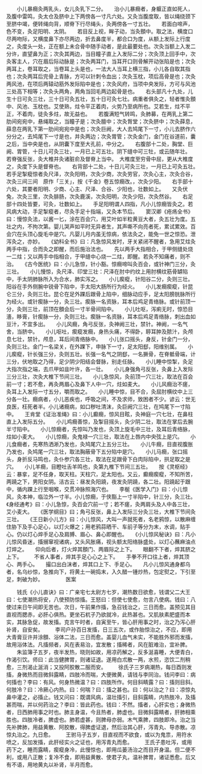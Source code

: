 <!-- { "loadSidebar": true } -->
　　小儿暴癎灸两乳头，女儿灸乳下二分。　　治小儿暴癎者，身躽正直如死人，及腹中雷鸣，灸太仓及脐中上下两傍各一寸凡六处。又灸当腹度取，皆以绳绕颈下至脐中竭，便转绳向背，顺脊下行尽绳头，灸两傍各一寸五壮。　　若面白啼声，色不变，灸足阳明、太阴。　　若目反上视，眸子动，当灸顖中。取之法，横度口尽两吻际，又横度鼻下亦尽两边，折去鼻度半，都合口为度，从额上发际上行度之，灸度头一处，正在额上未合骨中随手动者，是此最要处也。次灸当额上入发二分许，直望鼻为正；次灸其两边，当目瞳子直上入发际二分；次灸顶上回手中，次灸客主人，穴在眉后际动脉是；次灸两耳门，当耳开口则骨解开动张陷是也；次灸两耳上，卷耳取之，当卷耳上头是也，一法大人当耳上横三指，小儿各自取其指也；次灸两耳后完骨上青脉，方可以针刺令血出；次灸玉枕，项后高骨是也；次灸两风池，在项后两辕动筋外发际陷中是也；次灸风府，当项中央发际，方可与风池三处高下相等；次灸头两角，两角当回毛两边起骨是也。　　右头部凡十九处，儿生十日可灸三壮，三十日可灸五壮，五十日可灸七壮。病重者俱灸之，轻者惟灸顖中、风池、玉枕也。艾使熟，炷令平正着肉，火势乃至病所也。艾若生，炷不平正，不着肉，徒灸多炷，故无益也。　　若腹满短气转鸣，灸肺募，在两乳上第二肋间宛宛中，悬绳取之，当瞳子是；次灸膻中；次灸胷堂；次灸脐中；次灸薛息，薛息在两乳下第一肋间宛宛中是也；次灸巨阙，大人去鸠尾下一寸，小儿去脐作六分分之，去鸠尾下一寸是也，并灸两边；次灸胃管；次灸金门，金门在谷道前，囊之后，当中央是也，从阴囊下度至大孔前，中分之。　　右腹部十二处，胸堂、巨阙、胃管，十日儿可灸三壮，一月已上可五壮。阴下缝中可三牡，或云随年壮。　　若脊强反张，灸大椎并灸诸脏俞及督脊上当中。　大椎度至穷骨中屈，更从大椎度之，灸度下头是督脊也。　　右背部十二处，十日儿可灸三壮，一月已上可灸五壮。　　若手足掣瘲惊者灸尺泽，次灸阳明，次灸少商，次灸劳官，次灸心主，次灸合谷，次灸三间三间　原作「三关」，按《千金》卷五惊癎改。，次灸少阳。　　右手部十六处，其要者阳明、少商、心主、尺泽、合谷、少阳也，壮数如上。　　又灸伏兔，次灸三里，次灸腓肠，次灸鹿溪，次灸阳明，次灸少阳，次灸然谷。　　右足部十四处皆要，可灸，壮数如上。　　手足阳明谓人四指，凡小儿惊癎皆灸之。若风病大动，手足掣瘲者，尽灸手足十指端，又灸本节后。　　窦汉卿《疮疡全书》曰：慢惊灸法，以酱一匕，涂在百会穴，用艾叶如半粒黄豆大者，灸五壮为度。五壮之内，不拘次第。婴儿哭声如平时无异者生，其声嘶不向亮者死，累试累效。百会穴在头顶心旋毛中是穴。凡婴儿月内虽无惊病，依法灸之，能免一世之惊恐。泄泻灸之，亦妙。　　《幼科全书》曰：凡急惊风发时，牙关紧闭不醒者，急用艾炷灸两手中指，合而灸之即醒，而后施治法也。　　先以两手大指相合，于甲侧缝处烧一二炷；又以两手中指相合，于甲缝中心烧一二炷，即醒。若灸不知痛者，则不治。　　《古今医统》曰：小儿急惊，针小豁。惊癎啼叫灸百会，或针神门三分，灸三壮。　　小儿慢惊，灸尺泽、印堂三壮：尺泽在肘中约纹上用肘横纹筋骨罅陷中，手太阴肺脉所入为合水，肺实泻之。　　小儿瘈瘲，针阳谷二分，灸则三壮。阳谷在手外侧腕中锐骨下陷中，手太阳大肠所行为经火。　　小儿发癎瘈瘲，针昆仑三分，灸则三壮。昆仑在足外踝后跟骨上陷中，细脉动应手，足太阳膀胱脉所行为经火。或针瘈脉一分，灸三壮。瘈脉一名资脉，耳本后鸡足青络脉。或针前顶一分，灸则三壮，前顶在顖会后一寸半骨间陷中。　　小儿吐呕，泻痢无时，惊恐目濇，眵膏，针瘈脉一分，灸则三壮。瘈脉一名资脉，耳本后鸡足青络脉，刺出血如豆汁，不宜多出。　　小儿风癎，角弓反张，灸神阙三壮，禁针。神阙，一名气舍，当脐中。　　小儿呕吐，瘈瘲发癎，身热头痛，不得卧，聤耳肿及脓汁，灸颅息七壮，禁针。颅息，耳后间青络脉中。　　小儿张口摇头，身反，针金门一分，灸则三壮。金门一名梁关，在外踝下，申脉下一寸，足太阳郄，阳维别属。　　小儿瘈瘲，针长强三分，灸则五壮。长强一名气之阴郄，一名撅骨，在脊骶骨端，计三分，伏地取之乃得，足少阴少阳结会督脉，别走任脉。　　小儿睡中惊掣，灸足大指次指之端，去爪甲如韭叶许，各一壮。　　小儿身强角弓反张，灸鼻上入发际三分三壮，次灸大椎下节间三壮。　　小儿急惊风，灸前顶一穴三壮，取法在百会前一寸；若不愈，再灸两眉心及鼻下人中一穴，炷如麦大。　　小儿风癎治不瘥，灸耳上入发际一寸五分，嚼而取之。　　小儿睡中惊，目不合，灸屈肘横纹中上三分各一壮。癎病者，小儿恶疾也，呼吸之间，不及求师，致困者不少。谚云：世无良医，枉死者半。小儿诸癎病，如口秽吐清沫，灸巨阙穴三壮，在鸠尾下一寸陷中。　　王肯堂《证治准绳》曰：小儿癫癎，惊风目眩，灸神庭一穴七壮，在鼻柱直上入发际五分。　　小儿鸡癎善惊，及掣目摇头，灸少阴二壮，取法在掌后去腕半寸陷中。　　小儿惊癎者，先惊叫乃发也，灸顶上旋毛中三壮，及耳后青络脉，炷如小麦大。　　小儿惊癎，灸鬼禄一穴三壮，取法在上唇内中央弦上是穴。　　小儿食癎者，先寒热洒淅乃发也，灸鸠尾穴上五分三壮。　　小儿牛癎，目直视腹胀乃发也，灸鸠尾一穴三壮，取法胸蔽骨下五分陷中是穴。　　小儿马癎，张口摇头，身折反马鸣也，灸仆参穴各三壮，取法在足跟骨下白肉际陷中，拱足取之是穴。　　小儿羊癎，目瞪吐舌羊鸣也，灸第九椎下节间三五壮。　　按《灵枢经》云：暴挛，足不任身，取天柱。天柱穴，足太阳也。又云，癫癎瘈瘲，不知所苦，两蹺之下，男阳女阴。洁古云：昼发灸阳蹺，夜发灸阴蹺，各二壮。阳蹺起于跟中，循内踝上行至咽喉，交贯冲脉照海穴也。　　李梴《医学入门》曰：小儿惊风，灸本神，临泣外一寸半。小儿惊癎，于侠豁上一寸半陷中，针三分，灸三壮。　　《身经通考》曰：小儿急惊，灸百会穴前一寸；若不瘥，灸两肩头及人中各三壮，艾小麦大。　　《医学纲目》曰；角弓反张，鼻上入发际三分灸三壮，大椎下节间灸三壮。　　《王日新小儿方》曰：小儿惊风，大叫一声就死者，名老鸦惊，以散麻缠住胁下及手心足心，以灯火爆之；用老鸦蒜晒干、车前子等分为末，水调，贴手心。仍以灯心焠手足心及肩膊、眉心、鼻心即醒也。　　《小儿惊风秘诀》曰：凡小儿惊风昏迷，搐搦窜视诸病，又头风胀痛，视头额太阳络脉盛处，以灯心蘸麻油点灯焠之。　　仰向后者，灯火焠其顖门、两眉际之上下。　　眼翻不下者，焠其脐之上下。
　　不省人事者，焠其手足心心之上下。　　手拳不开口往上者，焠其顶心、两手心。　　撮口出白沫者，焠其口上下、手足心。　　凡小儿惊风通身都乌者，名乌纱惊，急推向下，将黄土一碗捣末，入久醋一锺炒热，包定熨之，下引至足，刺破为妙。
　　　　医案

　　钱氏《小儿直诀》曰：广亲宅七太尉方七岁，潮热数日欲愈，钱谓父二大王曰：七使潮热将安，八使预防惊搐。王怒曰：但使七使愈，勿言八使病。钱曰：八使过来日午间即无苦也。次日，午前果作搐，急召钱治之，三日而愈。盖预见其目直视而腮赤，必肝心俱热。更坐石杌子乃欲就冷，此热甚也。又肌肤素肥盛而本实，其脉急促，故发搐。克言午时者，自寅至午，皆心肝用事之时，治之乃泻心肝补肾，自安矣。
　　李司户孙百日发搐，日三五次，或作胎惊治之，不应，即用大青膏豆许并涂顖、浴体二法，三日而愈。盖婴儿血气未实，不能胜外邪而发搐，故用浴体法。凡搐频者，风在表易治，宜发散；搐稀者，风在脏难治，宜补脾。
　　朱监簿子五岁，夜半发热，晓则如故，用凉药解之，反多涎喜睡，大便青白，作渴引饮。师曰：此当健脾胃，则诸证退。遂用白朮散一两，水煎，恣饮二剂稍愈，三剂渴止涎消；又投阿胶散二服而安。
　　徐氏子三岁病潮热，每日酉则发搐，身微热而目微斜露睛，四肢冷而喘，大便微黄，请钱与李同治。钱问李曰：病何搐也？李曰：有风。何身热微温？曰：四肢所作。何目斜睛露？曰：搐则目斜。何肢冷？曰：冷厥心内热。曰：何喘？曰：搐之甚也。曰：何以治之？曰：凉惊丸鼻中灌之，必搐止。钱又问曰：既谓风病，温壮搐引，目斜露睛，内热肢冷，及搐甚而喘，并以何药治之？李曰：皆此药也。钱曰：不然。搐者，心肝实也；身微热者，日西肺用事之时也。肺主身温，今且热者，肺虚也。目微斜露睛者，肝肺相乘胜也。四肢冷者，脾虚也。肺若虚甚，则脾母亦弱。木气乘脾，四肢即冷。治之当先补脾肺，用益黄散、阿胶散，得脾虚证退，然后治其心肝，泻青丸、导赤散。凉惊丸治之。九日愈。
　　王驸马子五岁，目直视而不欲食，或以为鬼祟，用符水喷之，反加发搐，此肝经实火之证也，用泻青丸而愈。
　　王氏子患吐泻，或用药下之，睡而露睛，瘈瘲身冷，此慢惊也，即用瓜蒌汤治之而目开身温。但二便不利，或用八正散；复冷不食，即用益黄散、使君子丸，温补脾胃，诸证悉愈。后又有不语，用地黄丸以补肾，半月而愈。
